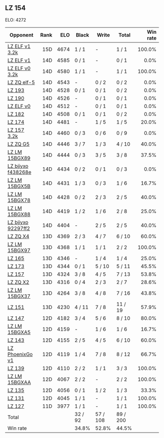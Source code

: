 ## LZ 154 ##

ELO: 4272

Opponent | Rank | ELO | Black | Write | Total | Win rate
---------|-----:|----:|-------|-------|-------|-------:
[LZ ELF v1 3.2k](LZ%20ELF%20v1%203.2k.md) | 15D | 4674 | 1 / 1 | - | 1 / 1 | 100.0%
[LZ ELF v1](LZ%20ELF%20v1.md) | 14D | 4585 | 0 / 1 | - | 0 / 1 | 0.0%
[LZ ELF v0 3.2k](LZ%20ELF%20v0%203.2k.md) | 14D | 4580 | 1 / 1 | - | 1 / 1 | 100.0%
[LZ ZQ elf-5](LZ%20ZQ%20elf-5.md) | 14D | 4543 | - | 0 / 2 | 0 / 2 | 0.0%
[LZ 193](LZ%20193.md) | 14D | 4528 | 0 / 1 | 0 / 1 | 0 / 2 | 0.0%
[LZ 190](LZ%20190.md) | 14D | 4526 | - | 0 / 1 | 0 / 1 | 0.0%
[LZ ELF v0](LZ%20ELF%20v0.md) | 14D | 4512 | - | 0 / 1 | 0 / 1 | 0.0%
[LZ 182](LZ%20182.md) | 14D | 4508 | 0 / 1 | 0 / 1 | 0 / 2 | 0.0%
[LZ 174](LZ%20174.md) | 14D | 4481 | - | 1 / 5 | 1 / 5 | 20.0%
[LZ 157 3.2k](LZ%20157%203.2k.md) | 14D | 4460 | 0 / 3 | 0 / 6 | 0 / 9 | 0.0%
[LZ ZQ G5](LZ%20ZQ%20G5.md) | 14D | 4446 | 3 / 7 | 1 / 3 | 4 / 10 | 40.0%
[LZ LM 15BGX89](LZ%20LM%2015BGX89.md) | 14D | 4444 | 0 / 3 | 3 / 5 | 3 / 8 | 37.5%
[LZ bjiyxo f438268e](LZ%20bjiyxo%20f438268e.md) | 14D | 4434 | 0 / 2 | 0 / 1 | 0 / 3 | 0.0%
[LZ LM 15BGX5B](LZ%20LM%2015BGX5B.md) | 14D | 4431 | 1 / 3 | 0 / 3 | 1 / 6 | 16.7%
[LZ LM 15BGX78](LZ%20LM%2015BGX78.md) | 14D | 4428 | 0 / 2 | 2 / 3 | 2 / 5 | 40.0%
[LZ LM 15BGX88](LZ%20LM%2015BGX88.md) | 14D | 4419 | 1 / 2 | 1 / 6 | 2 / 8 | 25.0%
[LZ bjiyxo 92297ff2](LZ%20bjiyxo%2092297ff2.md) | 14D | 4404 | - | 2 / 5 | 2 / 5 | 40.0%
[LZ ZQ X4](LZ%20ZQ%20X4.md) | 13D | 4369 | 2 / 3 | 4 / 7 | 6 / 10 | 60.0%
[LZ LM 15BGX97](LZ%20LM%2015BGX97.md) | 13D | 4368 | 1 / 1 | 1 / 1 | 2 / 2 | 100.0%
[LZ 165](LZ%20165.md) | 13D | 4346 | - | 1 / 4 | 1 / 4 | 25.0%
[LZ 173](LZ%20173.md) | 13D | 4344 | 0 / 1 | 5 / 10 | 5 / 11 | 45.5%
[LZ 157](LZ%20157.md) | 13D | 4324 | 3 / 8 | 4 / 5 | 7 / 13 | 53.8%
[LZ ZQ X2](LZ%20ZQ%20X2.md) | 13D | 4316 | 0 / 4 | 2 / 3 | 2 / 7 | 28.6%
[LZ LM 15BGX37](LZ%20LM%2015BGX37.md) | 13D | 4264 | 3 / 8 | 4 / 8 | 7 / 16 | 43.8%
[LZ 151](LZ%20151.md) | 13D | 4230 | 4 / 11 | 7 / 8 | 11 / 19 | 57.9%
[LZ 147](LZ%20147.md) | 12D | 4182 | 3 / 4 | 5 / 6 | 8 / 10 | 80.0%
[LZ LM 15BGXA5](LZ%20LM%2015BGXA5.md) | 12D | 4159 | - | 1 / 6 | 1 / 6 | 16.7%
[LZ 143](LZ%20143.md) | 12D | 4155 | 2 / 5 | 4 / 5 | 6 / 10 | 60.0%
[LZ PhoenixGo v1](LZ%20PhoenixGo%20v1.md) | 12D | 4119 | 1 / 4 | 7 / 8 | 8 / 12 | 66.7%
[LZ 139](LZ%20139.md) | 12D | 4110 | 2 / 2 | 1 / 1 | 3 / 3 | 100.0%
[LZ LM 15BGXAA](LZ%20LM%2015BGXAA.md) | 12D | 4067 | 2 / 2 | - | 2 / 2 | 100.0%
[LZ 135](LZ%20135.md) | 12D | 4056 | 0 / 1 | 1 / 2 | 1 / 3 | 33.3%
[LZ 131](LZ%20131.md) | 12D | 4045 | 1 / 1 | - | 1 / 1 | 100.0%
[LZ 127](LZ%20127.md) | 11D | 3977 | 1 / 1 | - | 1 / 1 | 100.0%
Total | | | 32 / 92 | 57 / 108 | 89 / 200 | 
Win rate| | | 34.8% | 52.8% | 44.5% | 
